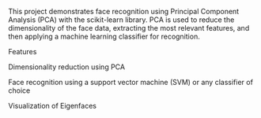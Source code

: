 This project demonstrates face recognition using Principal Component Analysis (PCA) with the scikit-learn library. PCA is used to reduce the dimensionality of the face data, extracting the most relevant features, and then applying a machine learning classifier for recognition.

Features

Dimensionality reduction using PCA

Face recognition using a support vector machine (SVM) or any classifier of choice

Visualization of Eigenfaces
